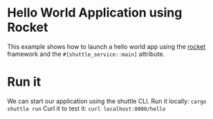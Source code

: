 # Hello World Application using Rocket
This example shows how to launch a hello world app using the [rocket](https://rocket.rs/v0.4/guide/introduction/) framework and the `#[shuttle_service::main]` attribute.

# Run it
We can start our application using the shuttle CLI.
Run it locally: `cargo shuttle run`
Curl it to test it: `curl localhost:8000/hello`